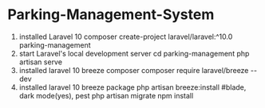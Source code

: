 # Parking-Management-System
01) installed Laravel 10
        composer create-project laravel/laravel:^10.0 parking-management
02) start Laravel's local development server 
        cd parking-management
        php artisan serve
03) installed laravel 10 breeze composer
        composer require laravel/breeze --dev
04) installed laravel 10 breeze package
        php artisan breeze:install
        #blade, dark mode(yes), pest
        php artisan migrate
        npm install